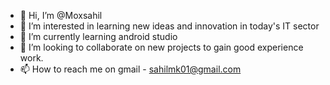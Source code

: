 - 👋 Hi, I’m @Moxsahil
- 👀 I’m interested in learning new ideas and innovation in today's IT sector
- 🌱 I’m currently learning android studio
- 💞️ I’m looking to collaborate on new projects to gain good experience work.
- 📫 How to reach me on gmail - sahilmk01@gmail.com

<!---
Moxsahil/Moxsahil is a ✨ special ✨ repository because its `README.md` (this file) appears on your GitHub profile.
You can click the Preview link to take a look at your changes.
--->
